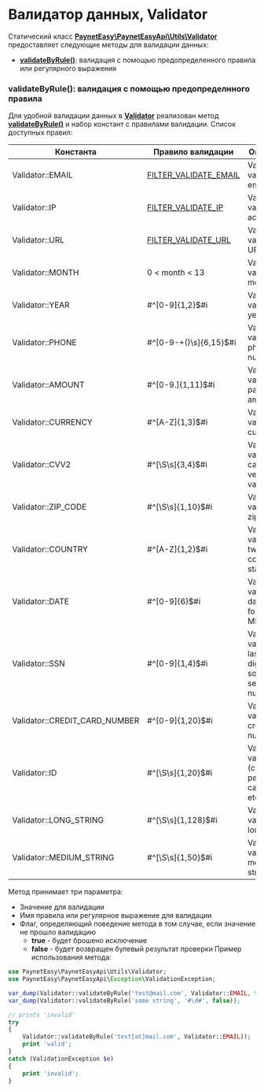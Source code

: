 # Валидатор данных, Validator

Статический класс **[PaynetEasy\PaynetEasyApi\Utils\Validator](../../source/PaynetEasy/PaynetEasyApi/Utils/Validator.php)** предоставляет следующие методы для валидации данных:
* **[validateByRule()](#validateByRule)**: валидация с помощью предопределенного правила или регулярного выражения

### <a name="validateByRule"></a>validateByRule(): валидация с помощью предопределнного правила

Для удобной валидации данных в **[Validator](../../source/PaynetEasy/PaynetEasyApi/Utils/Validator.php)** реализован метод **[validateByRule()](../../source/PaynetEasy/PaynetEasyApi/Utils/Validator.php#L126)** и набор констант с правилами валидации. Список доступных правил:

Константа                       |Правило валидации          |Описание
--------------------------------|---------------------------|--------
Validator::EMAIL                |[FILTER_VALIDATE_EMAIL](http://www.php.net/manual/en/filter.filters.validate.php)|Validate value as email
Validator::IP                   |[FILTER_VALIDATE_IP](http://www.php.net/manual/en/filter.filters.validate.php)|Validate value as IP address
Validator::URL                  |[FILTER_VALIDATE_URL](http://www.php.net/manual/en/filter.filters.validate.php)|Validate value as URL
Validator::MONTH                |0 < month < 13             |Validate value as month
Validator::YEAR                 |#^[0-9]{1,2}$#i            |Validate value as year
Validator::PHONE                |#^[0-9\-\+\(\)\s]{6,15}$#i |Validate value as phone number
Validator::AMOUNT               |#^[0-9\.]{1,11}$#i         |Validate value as payment amount
Validator::CURRENCY             |#^[A-Z]{1,3}$#i            |Validate value as currency
Validator::CVV2                 |#^[\S\s]{3,4}$#i           |Validate value as card verification value
Validator::ZIP_CODE             |#^[\S\s]{1,10}$#i          |Validate value as zip code
Validator::COUNTRY              |#^[A-Z]{1,2}$#i            |Validate value as two-letter country or state code
Validator::DATE                 |#^[0-9]{6}$#i              |Validate value as date in format MMDDYY
Validator::SSN                  |#^[0-9]{1,4}$#i            |Validate value as last four digits of social security number
Validator::CREDIT_CARD_NUMBER   |#^[0-9]{1,20}$#i           |Validate value as credit card number
Validator::ID                   |#^[\S\s]{1,20}$#i          |Validate value as ID (client, paynet, card-ref, etc.)
Validator::LONG_STRING          |#^[\S\s]{1,128}$#i         |Validate value as long string
Validator::MEDIUM_STRING        |#^[\S\s]{1,50}$#i          |Validate value as medium string

Метод принимает три параметра:
* Значение для валидации
* Имя правила или регулярное выражение для валидации
* Флаг, определяющий поведение метода в том случае, если значение не прошло валидацию
    * **true** - будет брошено исключение
    * **false** - будет возвращен булевый результат проверки
Пример использования метода:

```php
use PaynetEasy\PaynetEasyApi\Utils\Validator;
use PaynetEasy\PaynetEasyApi\Exception\ValidationException;

var_dump(Validator::validateByRule('test@mail.com', Validator::EMAIL, false));  // true
var_dump(Validator::validateByRule('some string', '#\d#', false));              // false

// prints 'invalid'
try
{
    Validator::validateByRule('test[at]mail.com', Validator::EMAIL));
    print 'valid';
}
catch (ValidationException $e)
{
    print 'invalid';
}
```